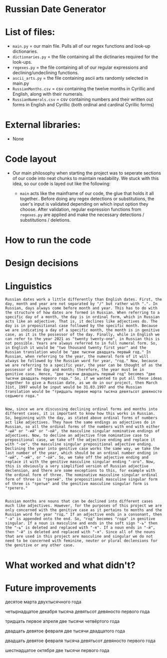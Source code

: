 # Russian Date Generator








# List of files:
- `main.py` = our main file. Pulls all of our regex functions and look-up dictionaries. 
- `dictionaries.py` = the file containing all the dictinaries required for the look-ups.
- `regexes.py` = the file containing all of our regular expressions and declining/undeclining functions.
- `ascii_arts.py` = the file containing ascii arts randomly selected in main.py
- `RussianMonths.csv` = csv containing the twelve months in Cyrillic and English, along with their numerals.
- `RussianNumerals.csv` = csv containing numbers and their written out forms in English and Cyrillic (both ordinal and cardinal Cyrillic forms)



# External libraries:
- None

# Code layout
- Our main philosophy when starting the project was to seperate sections of our code into neat chunks to maintain readability. We stuck with this idea, so our code is layed out like the following:
    
  - `main` acts like the mainframe of our code, the glue that holds it all together.. Before doing any regex detections or substitutions, the user's input is validated depending on which input option they choose.
After validation, regular expression functions from `regexes.py` are applied and make the necessary detections / substitutions / deletions.


# How to run the code

# Design decisions



# Linguistics

	Russian dates work a little differently than English dates. First, the day, month and year are not separated by "/" but rather with ".". In Russian, days always come before month and year. This has to do with the structure of how dates are formed in Russian. When referring to a specific day of a month, the day is in ordinal form, which in Russian acts like an adjective. That is, it declines like adjectives do. The day is in prepositional case followed by the specific month. Because we are indicating a day of a specific month, the month is in genitive case, as it is the possessor of the day. Finally, while in English we can refer to the year 2021 as "twenty twenty-one", in Russian this is not possible. Years are always referred to in full numeral form. So, in English it would be "two thousand twenty first year" and the Russian translation would be "две тысячи двадцать первый год." In Russian, when referring to the year, the numeral form of it will always be followed by the Russian word for year, "год." Now, because we are referring to a specific year, the year can be thought of as the possessor of the day and month; therefore, the year must be in genitive case. Hence, "две тысячи двадцать первый год" becomes "две тысячи двадцать первого года." So, if we wanted to put all these ideas together to give a Russian date, as we do in our project, then March 31st, 1997 would be input would be 31.03.1997 and the Russian translation would be "тридцать первое марта тысяча девятьсот девяносто седьмого года."
  

    Now, since we are discussing declining ordinal forms and months into different cases, it is important to know how this works in Russian. So, beginning with the day, as stated above ordinal forms of numbers act like adjectives. They have the same endings as adjectives do in Russian, so all the ordinal forms of the numbers with end with either "-ый" or "-ий" or "-ой", the masculine singular nominative endings of adjectives. Now, to decline an adjective from nominative case to prepositional case, we take off the adjective ending and replace it with "-ое", the masculine singular prepositional adjective ending. Declining the year into genitive case works the same way, we take the last number of the year, which should be an ordinal number ending in "-ый", "-ий", or "-ой". So, we take off the adjective ending and replace it with the genitive masculine singular ending "-ого". Now, this is obviously a very simplified version of Russian adjective declension, and there are some exceptions to this, for example with the ordinal form of three. The nominative masculine singular ordinal form of three is "третий", the prepositional masculine singular form of three is "третье" and the genitive masculine singular form is "третего." 


	Russian months are nouns that can be declined into different cases much like adjectives. However, for the purposes of this project we are only concerned with the genitive case as it pertains to months and the Russian word for year "год." If an adjective ends in a consonant, then "-а" is appended onto the end. So, "год" becomes "года" in genitive singular. If a noun is masculine and ends in the soft sign "-ь" then the "-ь" is deleted and replaced with "-я". If a noun ends in "-й", then "-й" is deleted and replaced with "-я". Since all of the nouns that are used in this project are masculine and singular we do not need to be concerned with feminine, neuter or plural declensions for the genitive or any other case.



# What worked and what didn't?

# Future improvements


десятое марта двухтысячного года

четырнадцатое декабря тысяча девятьсот девяносто первого года

тридцать первое апреля две тысячи четвёртого года

двадцать девятое февраля две тысячи двадцатого года

двадцать девятое февраля тысяча девятьсот девяносто первого года

шестнадцатое октября две тысячи первого года
